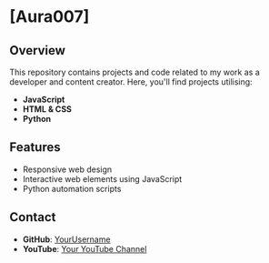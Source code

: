 # [Aura007]

## Overview

This repository contains projects and code related to my work as a developer and content creator. Here, you'll find projects utilising:

- **JavaScript**
- **HTML & CSS**
- **Python**

## Features

- Responsive web design
- Interactive web elements using JavaScript
- Python automation scripts

## Contact

- **GitHub**: [YourUsername](https://github.com/[AuraPL4YS])
- **YouTube**: [Your YouTube Channel](https://www.youtube.com/@AuraPL4YS)
